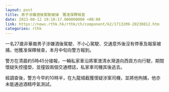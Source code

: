 ```yaml
---
layout: post
title: 男子涉嫌酒後駕駛被捕　獲准保釋候查
date: 2023-08-12 19:10:17.000000000 +08:00
link: https://news.rthk.hk/rthk/ch/component/k2/1713209-20230812.htm
categories: rthk
---
```


一名27歲非華裔男子涉嫌酒後駕駛、不小心駕駛、交通意外後沒有停車及報案被捕，他獲准保釋候查，本月中旬向警方報到。

警方在清晨約5時45分接報，一輛私家車沿將軍澳清水灣道向西貢方向行駛，期間懷疑失控撞壆，並撞毀兩個交通標誌，私家車司機其後逃去。

經調查後，警方今早約10時半，在九龍城截獲懷疑涉案司機，並將他拘捕，他亦未能通過酒精呼氣測試。
